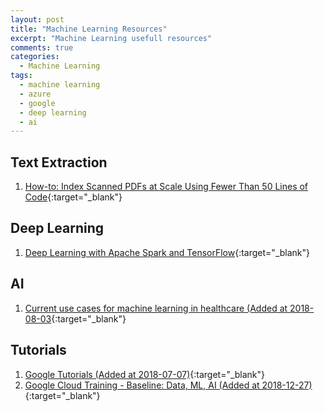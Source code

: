 ```yaml
---
layout: post
title: "Machine Learning Resources"
excerpt: "Machine Learning usefull resources"
comments: true
categories:
  - Machine Learning
tags: 
  - machine learning
  - azure
  - google
  - deep learning
  - ai
---
```


## Text Extraction

1. [How-to: Index Scanned PDFs at Scale Using Fewer Than 50 Lines of Code](http://blog.cloudera.com/blog/2015/10/how-to-index-scanned-pdfs-at-scale-using-fewer-than-50-lines-of-code/){:target="_blank"}

## Deep Learning

1. [Deep Learning with Apache Spark and TensorFlow](https://databricks.com/blog/2016/01/25/deep-learning-with-apache-spark-and-tensorflow.html){:target="_blank"}

## AI

1. [Current use cases for machine learning in healthcare (Added at 2018-08-03](https://azure.microsoft.com/en-us/blog/current-use-cases-for-machine-learning-in-healthcare/?utm_source=vs_developer_news&utm_medium=referral){:target="_blank"}

## Tutorials

1. [Google Tutorials (Added at 2018-07-07)](https://google.qwiklabs.com/catalog?locale=en){:target="_blank"}
1. [Google Cloud Training - Baseline: Data, ML, AI (Added at 2018-12-27)](https://google.qwiklabs.com/quests/34?qlcampaign=77-618-wwdml-36&mkt_tok=eyJpIjoiTTJWa01HRTFPRFk0WXpNdyIsInQiOiI1alpiQzJqMWtXbmFiaStjYjdsalVlaDA3eVJiMCtvd25BcGtuc3RhZ1kwZFJUTFhxWVpkbWNncHRMS29CSTNlVjBKOXNYZUREdGNLNmltTG5VSUNHMklTZndOdkQ5OXUrbnB4RlRQUlB5dlwvRktiVDlKekZcL0F0XC9cLzZKTm1Qa2Z2dTVhbUY0MzlycFRcLzAwTGQ2ZVJtQT09In0%3D){:target="_blank"}
